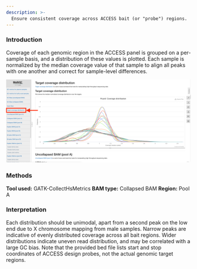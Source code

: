 ```yaml
---
description: >-
  Ensure consistent coverage across ACCESS bait (or "probe") regions.
---
```


### Introduction

Coverage of each genomic region in the ACCESS panel is grouped on a per-sample basis, and a distribution of these values is plotted. Each sample is normalized by the median coverage value of that sample to align all peaks with one another and correct for sample-level differences.

![Example MultiQC report showing coverage distribution for 20 samples (10 plasma and 10 buffy coat samples).](../.gitbook/assets/cov-dist.png)

### Methods
**Tool used:** GATK-CollectHsMetrics
**BAM type:** Collapsed BAM
**Region:** Pool A

### Interpretation

Each distribution should be unimodal, apart from a second peak on the low end due to X chromosome mapping from male samples. Narrow peaks are indicative of evenly distributed coverage across all bait regions. Wider distributions indicate uneven read distribution, and may be correlated with a large GC bias. Note that the provided bed file lists start and stop coordinates of ACCESS design probes, not the actual genomic target regions.
